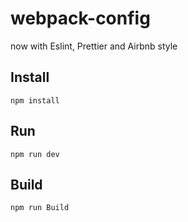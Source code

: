 # webpack-config

now with Eslint, Prettier and Airbnb style

## Install

```console
npm install
```

## Run

`npm run dev`

## Build

`npm run Build`
